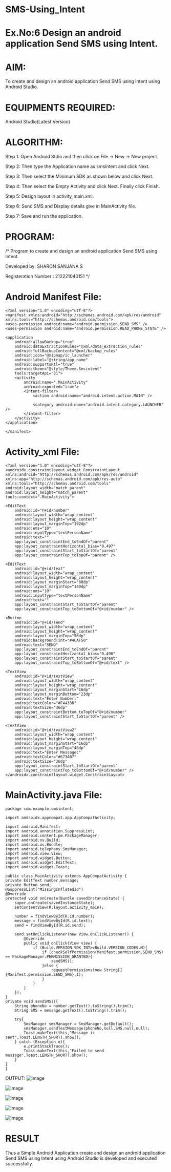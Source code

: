 # SMS-Using_Intent
# Ex.No:6 Design an android application Send SMS using Intent.
# AIM:
To create and design an android application Send SMS using Intent using Android Studio.

# EQUIPMENTS REQUIRED:
Android Studio(Latest Version)

# ALGORITHM:
Step 1: Open Android Stdio and then click on File -> New -> New project.

Step 2: Then type the Application name as smsintent and click Next.

Step 3: Then select the Minimum SDK as shown below and click Next.

Step 4: Then select the Empty Activity and click Next. Finally click Finish.

Step 5: Design layout in activity_main.xml.

Step 6: Send SMS and Display details give in MainActivity file.

Step 7: Save and run the application.

# PROGRAM:
/* Program to create and design an android application Send SMS using Intent.

Developed by: SHARON SANJANA S

Registeration Number : 212221040151 */

# Android Manifest File:
```
<?xml version="1.0" encoding="utf-8"?>
<manifest xmlns:android="http://schemas.android.com/apk/res/android"
xmlns:tools="http://schemas.android.com/tools">
<uses-permission android:name="android.permission.SEND_SMS" />
<uses-permission android:name="android.permission.READ_PHONE_STATE" />

<application
    android:allowBackup="true"
    android:dataExtractionRules="@xml/data_extraction_rules"
    android:fullBackupContent="@xml/backup_rules"
    android:icon="@mipmap/ic_launcher"
    android:label="@string/app_name"
    android:supportsRtl="true"
    android:theme="@style/Theme.Smsintent"
    tools:targetApi="31">
    <activity
        android:name=".MainActivity"
        android:exported="true">
        <intent-filter>
            <action android:name="android.intent.action.MAIN" />

            <category android:name="android.intent.category.LAUNCHER" />
        </intent-filter>
    </activity>
</application>

</manifest>
```
# Activity_xml File:
```
<?xml version="1.0" encoding="utf-8"?>
<androidx.constraintlayout.widget.ConstraintLayout xmlns:android="http://schemas.android.com/apk/res/android"
xmlns:app="http://schemas.android.com/apk/res-auto"
xmlns:tools="http://schemas.android.com/tools"
android:layout_width="match_parent"
android:layout_height="match_parent"
tools:context=".MainActivity">

<EditText
    android:id="@+id/number"
    android:layout_width="wrap_content"
    android:layout_height="wrap_content"
    android:layout_marginTop="192dp"
    android:ems="10"
    android:inputType="textPersonName"
    android:text=""
    app:layout_constraintEnd_toEndOf="parent"
    app:layout_constraintHorizontal_bias="0.497"
    app:layout_constraintStart_toStartOf="parent"
    app:layout_constraintTop_toTopOf="parent" />

<EditText
    android:id="@+id/text"
    android:layout_width="wrap_content"
    android:layout_height="wrap_content"
    android:layout_marginStart="88dp"
    android:layout_marginTop="140dp"
    android:ems="10"
    android:inputType="textPersonName"
    android:text=""
    app:layout_constraintStart_toStartOf="parent"
    app:layout_constraintTop_toBottomOf="@+id/number" />

<Button
    android:id="@+id/send"
    android:layout_width="wrap_content"
    android:layout_height="wrap_content"
    android:layout_marginTop="56dp"
    android:backgroundTint="#4CAF50"
    android:text="SEND"
    app:layout_constraintEnd_toEndOf="parent"
    app:layout_constraintHorizontal_bias="0.498"
    app:layout_constraintStart_toStartOf="parent"
    app:layout_constraintTop_toBottomOf="@+id/text" />

<TextView
    android:id="@+id/textView"
    android:layout_width="wrap_content"
    android:layout_height="wrap_content"
    android:layout_marginStart="16dp"
    android:layout_marginBottom="23dp"
    android:text="Enter Number:"
    android:textColor="#F44336"
    android:textSize="36dp"
    app:layout_constraintBottom_toTopOf="@+id/number"
    app:layout_constraintStart_toStartOf="parent" />

<TextView
    android:id="@+id/textView2"
    android:layout_width="wrap_content"
    android:layout_height="wrap_content"
    android:layout_marginStart="16dp"
    android:layout_marginTop="46dp"
    android:text="Enter Message:"
    android:textColor="#673AB7"
    android:textSize="36dp"
    app:layout_constraintStart_toStartOf="parent"
    app:layout_constraintTop_toBottomOf="@+id/number" />
</androidx.constraintlayout.widget.ConstraintLayout>
```
# MainActivity.java File:
```
package com.example.smsintent;

import androidx.appcompat.app.AppCompatActivity;

import android.Manifest;
import android.annotation.SuppressLint;
import android.content.pm.PackageManager;
import android.os.Build;
import android.os.Bundle;
import android.telephony.SmsManager;
import android.view.View;
import android.widget.Button;
import android.widget.EditText;
import android.widget.Toast;

public class MainActivity extends AppCompatActivity {
private EditText number,message;
private Button send;
@SuppressLint("MissingInflatedId")
@Override
protected void onCreate(Bundle savedInstanceState) {
    super.onCreate(savedInstanceState);
    setContentView(R.layout.activity_main);

    number = findViewById(R.id.number);
    message = findViewById(R.id.text);
    send = findViewById(R.id.send);

    send.setOnClickListener(new View.OnClickListener() {
        @Override
        public void onClick(View view) {
            if (Build.VERSION.SDK_INT>=Build.VERSION_CODES.M){
                if (checkSelfPermission(Manifest.permission.SEND_SMS) == PackageManager.PERMISSION_GRANTED){
                    sendSMS();
                }else {
                    requestPermissions(new String[]{Manifest.permission.SEND_SMS},1);
                }
            }
        }
    });
}
private void sendSMS(){
    String phoneNo = number.getText().toString().trim();
    String SMS = message.getText().toString().trim();

    try{
        SmsManager smsManager = SmsManager.getDefault();
        smsManager.sendTextMessage(phoneNo,null,SMS,null,null);
        Toast.makeText(this,"Message is sent",Toast.LENGTH_SHORT).show();
    } catch (Exception e){
        e.printStackTrace();
        Toast.makeText(this,"Failed to send message",Toast.LENGTH_SHORT).show();
    }
}
}
```
OUTPUT:
![image](https://github.com/Leela1822/SMS-Using_Intent/assets/106167639/25551092-ee0b-4d61-b325-ac25d936148a)


![image](https://github.com/Leela1822/SMS-Using_Intent/assets/106167639/0fda6695-a9b5-4144-a5d0-976c0e4a2d2f)


![image](https://github.com/Leela1822/SMS-Using_Intent/assets/106167639/d0b1145b-8375-405c-94f1-b865bbab265d)

![image](https://github.com/Leela1822/SMS-Using_Intent/assets/106167639/a5ac24aa-192d-40db-9b92-cbd5e593efab)


![image](https://github.com/Leela1822/SMS-Using_Intent/assets/106167639/4c7a443f-1452-4bbc-90c7-86b950ecfca6)




# RESULT
Thus a Simple Android Application create and design an android application Send SMS using Intent using Android Studio is developed and executed successfully.
